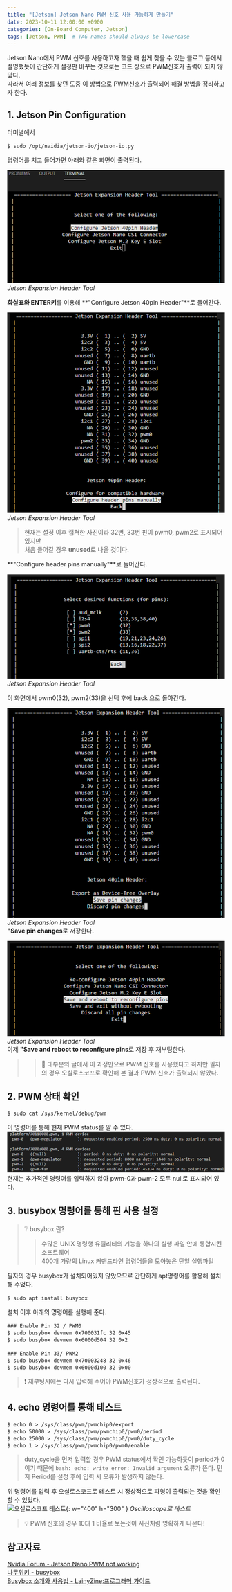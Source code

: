 ```yaml
---
title: "[Jetson] Jetson Nano PWM 신호 사용 가능하게 만들기"
date: 2023-10-11 12:00:00 +0900
categories: [On-Board Computer, Jetson]
tags: [Jetson, PWM]  # TAG names should always be lowercase
---
```

Jetson Nano에서 PWM 신호를 사용하고자 했을 때 쉽게 찾을 수 있는 블로그 등에서 설명했듯이
간단하게 설정만 바꾸는 것으로는 코드 상으로 PWM신호가 출력이 되지 않았다.  
따라서 여러 정보를 찾던 도중 이 방법으로 PWM신호가 출력되어 해결 방법을 정리하고자 한다.

## 1. Jetson Pin Configuration
터미널에서  
```terminal
$ sudo /opt/nvidia/jetson-io/jetson-io.py  
```  
명령어를 치고 들어가면 아래와 같은 화면이 출력된다.

![Jetson 핀 설정](/assets/img/post_img/Jetson_Expansion_Header_Tool_1.png)
_Jetson Expansion Header Tool_

**화살표와 ENTER키**를 이용해 **"Configure Jetson 40pin Header"**로 들어간다.

![Jetson 핀 설정](/assets/img/post_img/Jetson_Expansion_Header_Tool_2.png)
_Jetson Expansion Header Tool_  
> 현재는 설정 이후 캡쳐한 사진이라 32번, 33번 핀이 pwm0, pwm2로 표시되어 있지만  
> 처음 들어갈 경우 **unused**로 나올 것이다.

**"Configure header pins manually"**로 들어간다.

![Jetson 핀 설정](/assets/img/post_img/Jetson_Expansion_Header_Tool_3.png)
_Jetson Expansion Header Tool_  

이 화면에서 pwm0(32), pwm2(33)을 선택 후에 back 으로 돌아간다. 

![Jetson 핀 설정](/assets/img/post_img/Jetson_Expansion_Header_Tool_4.png)
_Jetson Expansion Header Tool_   
**"Save pin changes**로 저장한다.

![Jetson 핀 설정](/assets/img/post_img/Jetson_Expansion_Header_Tool_5.png)
_Jetson Expansion Header Tool_  
이제 **"Save and reboot to reconfigure pins**로 저장 후 재부팅한다.

>>🤔 대부분의 글에서 이 과정만으로 PWM 신호를 사용했다고 하지만 필자의 경우 오실로스코프로 확인해 본 결과
PWM 신호가 출력되지 않았다.

## 2. PWM 상태 확인
```terminal
$ sudo cat /sys/kernel/debug/pwm
``` 
이 명령어를 통해 현재 PWM status를 알 수 있다.  
![PWM 상태 확인](/assets/img/post_img/Jetson_pwm_status_1.png)  
현재는 추가적인 명령어를 입력하지 않아 pwm-0과 pwm-2 모두 null로 표시되어 있다.

## 3. busybox 명령어를 통해 핀 사용 설정
> ❔ busybox 란?
>> 수많은 UNIX 명령행 유틸리티의 기능을 하나의 실행 파일 안에 통합시킨 소프트웨어  
>> 400개 가량의 Linux 커맨드라인 명령어들을 모아놓은 단일 실행파일

필자의 경우 busybox가 설치되어있지 않았으므로 간단하게 apt명령어를 활용해 설치해 주었다.
```terminal
$ sudo apt install busybox
```
설치 이후 아래의 명령어를 실행해 준다.
```terminal
### Enable Pin 32 / PWM0
$ sudo busybox devmem 0x700031fc 32 0x45
$ sudo busybox devmem 0x6000d504 32 0x2

### Enable Pin 33/ PWM2
$ sudo busybox devmem 0x70003248 32 0x46
$ sudo busybox devmem 0x6000d100 32 0x00
```

> ❗ 재부팅시에는 다시 입력해 주어야 PWM신호가 정상적으로 출력된다.

## 4. echo 명령어를 통해 테스트
```terminal
$ echo 0 > /sys/class/pwm/pwmchip0/export
$ echo 50000 > /sys/class/pwm/pwmchip0/pwm0/period
$ echo 25000 > /sys/class/pwm/pwmchip0/pwm0/duty_cycle
$ echo 1 > /sys/class/pwm/pwmchip0/pwm0/enable
```
> duty_cycle을 먼저 입력할 경우 PWM status에서 확인 가능하듯이 period가 0이기 때문에
```bash: echo: write error: Invalid argument``` 오류가 뜬다.
먼저 Period를 설정 후에 입력 시 오류가 발생하지 않는다.

위 명령어를 입력 후 오실로스코프로 테스트 시 정상적으로 파형이 출력되는 것을 확인할 수 있었다.  
![오실로스코프 테스트](/assets/img/post_img/PWM_Oscilloscope.jpg){: w="400" h="300" } 
_Oscilloscope로 테스트_

> 💡 PWM 신호의 경우 10대 1 비율로 보는것이 사진처럼 명확하게 나온다!


## 참고자료
[Nvidia Forum - Jetson Nano PWM not working](https://forums.developer.nvidia.com/t/jetson-nano-pwm-not-working/154939/14)  
[나무위키 - busybox](https://namu.wiki/w/BusyBox)  
[Busybox 소개와 사용법 - LainyZine:프로그래머 가이드](https://www.lainyzine.com/ko/article/busybox/)